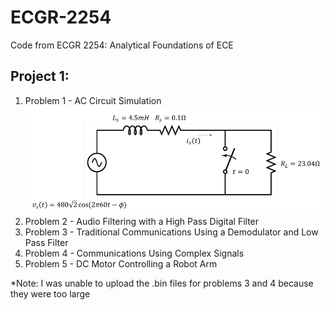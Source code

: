 # ECGR-2254
Code from ECGR 2254: Analytical Foundations of ECE

## Project 1:
1. Problem 1 - AC Circuit Simulation
![Problem 1 AC Circuit Diagram](Problem_1_Circuit.PNG)
2. Problem 2 - Audio Filtering with a High Pass Digital Filter
3. Problem 3 - Traditional Communications Using a Demodulator and Low Pass Filter
4. Problem 4 - Communications Using Complex Signals
5. Problem 5 - DC Motor Controlling a Robot Arm

*Note: I was unable to upload the .bin files for problems 3 and 4 because they were too large
